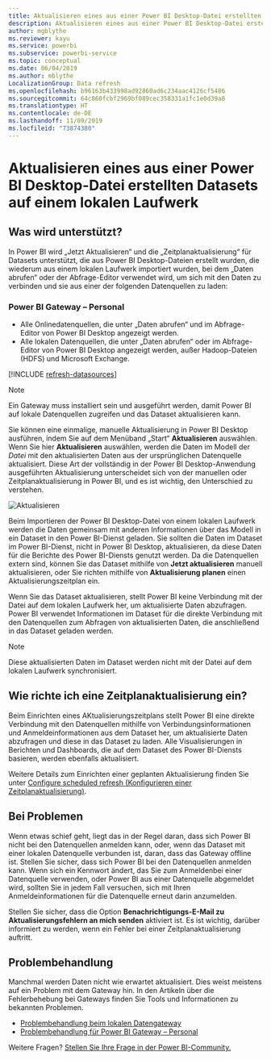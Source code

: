 ```yaml
---
title: Aktualisieren eines aus einer Power BI Desktop-Datei erstellten Datasets – lokal
description: Aktualisieren eines aus einer Power BI Desktop-Datei erstellten Datasets auf einem lokalen Laufwerk
author: mgblythe
ms.reviewer: kayu
ms.service: powerbi
ms.subservice: powerbi-service
ms.topic: conceptual
ms.date: 06/04/2019
ms.author: mblythe
LocalizationGroup: Data refresh
ms.openlocfilehash: b96163b433998ad92860ad6c234aac4126cf5486
ms.sourcegitcommit: 64c860fcbf2969bf089cec358331a1fc1e0d39a8
ms.translationtype: HT
ms.contentlocale: de-DE
ms.lasthandoff: 11/09/2019
ms.locfileid: "73874380"
---
```

# <a name="refresh-a-dataset-created-from-a-power-bi-desktop-file-on-a-local-drive"></a>Aktualisieren eines aus einer Power BI Desktop-Datei erstellten Datasets auf einem lokalen Laufwerk

## <a name="whats-supported"></a>Was wird unterstützt?

In Power BI wird „Jetzt Aktualisieren“ und die „Zeitplanaktualisierung“ für Datasets unterstützt, die aus Power BI Desktop-Dateien erstellt wurden, die wiederum aus einem lokalen Laufwerk importiert wurden, bei dem „Daten abrufen“ oder der Abfrage-Editor verwendet wird, um sich mit den Daten zu verbinden und sie aus einer der folgenden Datenquellen zu laden:

### <a name="power-bi-gateway---personal"></a>Power BI Gateway – Personal

- Alle Onlinedatenquellen, die unter „Daten abrufen“ und im Abfrage-Editor von Power BI Desktop angezeigt werden.
- Alle lokalen Datenquellen, die unter „Daten abrufen“ oder im Abfrage-Editor von Power BI Desktop angezeigt werden, außer Hadoop-Dateien (HDFS) und Microsoft Exchange.

<!-- Refresh Data sources-->
[!INCLUDE [refresh-datasources](./includes/refresh-datasources.md)]

> [!NOTE]
> Ein Gateway muss installiert sein und ausgeführt werden, damit Power BI auf lokale Datenquellen zugreifen und das Dataset aktualisieren kann.
>
>

Sie können eine einmalige, manuelle Aktualisierung in Power BI Desktop ausführen, indem Sie auf dem Menüband „Start“ **Aktualisieren** auswählen. Wenn Sie hier **Aktualisieren** auswählen, werden die Daten im Modell der *Datei* mit den aktualisierten Daten aus der ursprünglichen Datenquelle aktualisiert. Diese Art der vollständig in der Power BI Desktop-Anwendung ausgeführten Aktualisierung unterscheidet sich von der manuellen oder Zeitplanaktualisierung in Power BI, und es ist wichtig, den Unterschied zu verstehen.

![Aktualisieren](media/refresh-desktop-file-local-drive/pbix-refresh.png)

Beim Importieren der Power BI Desktop-Datei von einem lokalen Laufwerk werden die Daten gemeinsam mit anderen Informationen über das Modell in ein Dataset in den Power BI-Dienst geladen. Sie sollten die Daten im Dataset im Power BI-Dienst, nicht in Power BI Desktop, aktualisieren, da diese Daten für die Berichte des Power BI-Diensts genutzt werden. Da die Datenquellen extern sind, können Sie das Dataset mithilfe von **Jetzt aktualisieren** manuell aktualisieren, oder Sie richten mithilfe von **Aktualisierung planen** einen Aktualisierungszeitplan ein.

Wenn Sie das Dataset aktualisieren, stellt Power BI keine Verbindung mit der Datei auf dem lokalen Laufwerk her, um aktualisierte Daten abzufragen. Power BI verwendet Informationen im Dataset für die direkte Verbindung mit den Datenquellen zum Abfragen von aktualisierten Daten, die anschließend in das Dataset geladen werden.

> [!NOTE]
> Diese aktualisierten Daten im Dataset werden nicht mit der Datei auf dem lokalen Laufwerk synchronisiert.
>
>

## <a name="how-do-i-schedule-refresh"></a>Wie richte ich eine Zeitplanaktualisierung ein?

Beim Einrichten eines AKtualisierungszeitplans stellt Power BI eine direkte Verbindung mit den Datenquellen mithilfe von Verbindungsinformationen und Anmeldeinformationen aus dem Dataset her, um aktualisierte Daten abzufragen und diese in das Dataset zu laden. Alle Visualisierungen in Berichten und Dashboards, die auf dem Dataset des Power BI-Diensts basieren, werden ebenfalls aktualisiert.

Weitere Details zum Einrichten einer geplanten Aktualisierung finden Sie unter [Configure scheduled refresh (Konfigurieren einer Zeitplanaktualisierung)](refresh-scheduled-refresh.md).

## <a name="when-things-go-wrong"></a>Bei Problemen

Wenn etwas schief geht, liegt das in der Regel daran, dass sich Power BI nicht bei den Datenquellen anmelden kann, oder, wenn das Dataset mit einer lokalen Datenquelle verbunden ist, daran, dass das Gateway offline ist. Stellen Sie sicher, dass sich Power BI bei den Datenquellen anmelden kann. Wenn sich ein Kennwort ändert, das Sie zum Anmeldenbei einer Datenquelle  verwenden, oder Power BI aus einer Datenquelle abgemeldet wird, sollten Sie in jedem Fall versuchen, sich mit Ihren Anmeldeinformationen für die Datenquelle erneut darin anzumelden.

Stellen Sie sicher, dass die Option **Benachrichtigungs-E-Mail zu Aktualisierungsfehlern an mich senden** aktiviert ist. Es ist wichtig, darüber informiert zu werden, wenn ein Fehler bei einer Zeitplanaktualisierung auftritt.

## <a name="troubleshooting"></a>Problembehandlung

Manchmal werden Daten nicht wie erwartet aktualisiert. Dies weist meistens auf ein Problem mit dem Gateway hin. In den Artikeln über die Fehlerbehebung bei Gateways finden Sie Tools und Informationen zu bekannten Problemen.

- [Problembehandlung beim lokalen Datengateway](service-gateway-onprem-tshoot.md)
- [Problembehandlung für Power BI Gateway – Personal](service-admin-troubleshooting-power-bi-personal-gateway.md)

Weitere Fragen? [Stellen Sie Ihre Frage in der Power BI-Community.](https://community.powerbi.com/)

